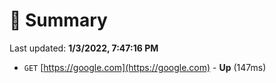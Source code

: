 # 📖 Summary
Last updated: **1/3/2022, 7:47:16 PM**

- `GET` [https://google.com](https://google.com) - **Up** (147ms)
